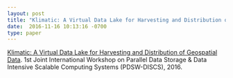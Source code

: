 ```yaml
---
layout: post
title: "Klimatic: A Virtual Data Lake for Harvesting and Distribution of Geospatial Data"
date:  2016-11-16 10:13:16 -0700
type: paper
---
```

[Klimatic: A Virtual Data Lake for Harvesting and Distribution of Geospatial Data](http://conferences.computer.org/pdswdiscs/2016/papers/5216a031.pdf). 1st Joint International Workshop on Parallel Data Storage & Data Intensive Scalable Computing Systems (PDSW-DISCS), 2016.
